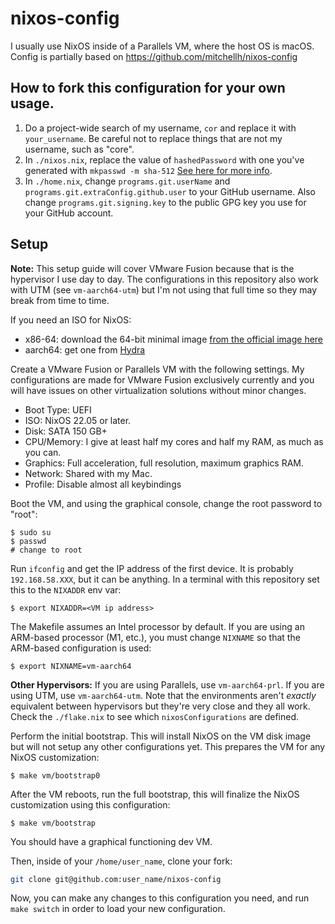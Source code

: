 # nixos-config

I usually use NixOS inside of a Parallels VM, where the host OS is macOS.
Config is partially based on https://github.com/mitchellh/nixos-config

## How to fork this configuration for your own usage.

1. Do a project-wide search of my username, `cor` and replace it with `your_username`. Be careful not to replace things that are not my username, such as "core".
2. In `./nixos.nix`, replace the value of `hashedPassword` with one you've generated with `mkpasswd -m sha-512` [See here for more info](https://search.nixos.org/options?channel=22.05&show=users.users.%3Cname%3E.hashedPassword&from=0&size=50&sort=relevance&type=packages&query=users.users.%3Cname%3E.hash).
3. In `./home.nix`, change `programs.git.userName` and `programs.git.extraConfig.github.user` to your GitHub username. Also change `programs.git.signing.key` to the public GPG key you use for your GitHub account.

## Setup

**Note:** This setup guide will cover VMware Fusion because that is the
hypervisor I use day to day. The configurations in this repository also
work with UTM (see `vm-aarch64-utm`) but I'm not using that full time so they
may break from time to time.

If you need an ISO for NixOS:
- x86-64: download the 64-bit minimal image [from the official image here](https://nixos.org/download.html) 
- aarch64: get one from [Hydra](https://hydra.nixos.org/project/nixos)

Create a VMware Fusion or Parallels VM with the following settings. My configurations
are made for VMware Fusion exclusively currently and you will have issues
on other virtualization solutions without minor changes.

  * Boot Type: UEFI
  * ISO: NixOS 22.05 or later.
  * Disk: SATA 150 GB+
  * CPU/Memory: I give at least half my cores and half my RAM, as much as you can.
  * Graphics: Full acceleration, full resolution, maximum graphics RAM.
  * Network: Shared with my Mac.
  * Profile: Disable almost all keybindings

Boot the VM, and using the graphical console, change the root password to "root":

```
$ sudo su
$ passwd
# change to root
```

Run `ifconfig` and get the IP address of the first device. It is probably
`192.168.58.XXX`, but it can be anything. In a terminal with this repository
set this to the `NIXADDR` env var:

```
$ export NIXADDR=<VM ip address>
```

The Makefile assumes an Intel processor by default. If you are using an
ARM-based processor (M1, etc.), you must change `NIXNAME` so that the ARM-based
configuration is used:

```
$ export NIXNAME=vm-aarch64
```

**Other Hypervisors:** If you are using Parallels, use `vm-aarch64-prl`.
If you are using UTM, use `vm-aarch64-utm`. Note that the environments aren't
_exactly_ equivalent between hypervisors but they're very close and they
all work. Check the `./flake.nix` to see which `nixosConfigurations` are defined.

Perform the initial bootstrap. This will install NixOS on the VM disk image
but will not setup any other configurations yet. This prepares the VM for
any NixOS customization:

```
$ make vm/bootstrap0
```

After the VM reboots, run the full bootstrap, this will finalize the
NixOS customization using this configuration:

```
$ make vm/bootstrap
```

You should have a graphical functioning dev VM.

Then, inside of your `/home/user_name`, clone your fork:

```bash
git clone git@github.com:user_name/nixos-config
```

Now, you can make any changes to this configuration you need, and run `make switch` in order to load your new configuration.


